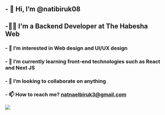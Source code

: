 ## - 👋 Hi, I’m @natibiruk08
## -👨‍💻 I'm a Backend Developer at The Habesha Web
### - 👀 I’m interested in Web design and UI/UX design
### - 🌱 I’m currently learning front-end technologies such as React and Next JS
### - 💞️ I’m looking to collaborate on anything
### - 📫 How to reach me? natnaelbiruk3@gmail.com 
<!---
natibiruk08/natibiruk08 is a ✨ special ✨ repository because its `README.md` (this file) appears on your GitHub profile.
You can click the Preview link to take a look at your changes.
--->
[![](https://visitcount.itsvg.in/api?id=natibiruk08&label=Profile%20Views&color=1&icon=5&pretty=true)](https://visitcount.itsvg.in)
